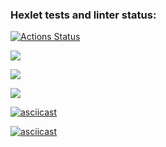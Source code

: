 ### Hexlet tests and linter status:
[![Actions Status](https://github.com/Typucm/frontend-project-44/actions/workflows/hexlet-check.yml/badge.svg)](https://github.com/Typucm/frontend-project-44/actions)

<a href="https://codeclimate.com/github/Typucm/frontend-project-44/maintainability"><img src="https://api.codeclimate.com/v1/badges/c43f9ecce6563ddaf487/maintainability" /></a>

<a href="https://asciinema.org/a/rTKEZI31o5I9yuSYjmB5TJisz" target="_blank"><img src="https://asciinema.org/a/rTKEZI31o5I9yuSYjmB5TJisz.svg" /></a>

<a href="https://asciinema.org/a/YHRsXqSzq07QlCBCkgCG1ru8f" target="_blank"><img src="https://asciinema.org/a/YHRsXqSzq07QlCBCkgCG1ru8f.svg" /></a>

[![asciicast](https://asciinema.org/a/OpguXn73mvExeL7NnGPXs0MPX.svg)](https://asciinema.org/a/OpguXn73mvExeL7NnGPXs0MPX)

[![asciicast](https://asciinema.org/a/i0m6Uvpclyq9NZjWDUM0732yc.svg)](https://asciinema.org/a/i0m6Uvpclyq9NZjWDUM0732yc)